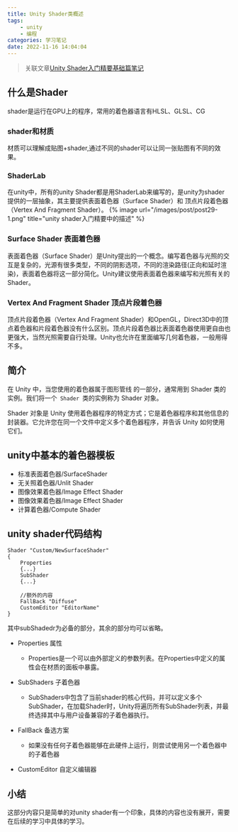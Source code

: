 ```yaml
---
title: Unity Shader类概述
tags: 
    - unity
    - 编程
categories: 学习笔记
date: 2022-11-16 14:04:04
---
```

>关联文章[Unity Shader入门精要基础篇笔记](/2022/11/11/LearningNotes-11/)
## 什么是Shader
shader是运行在GPU上的程序，常用的着色器语言有HLSL、GLSL、CG

### shader和材质
材质可以理解成贴图+shader,通过不同的shader可以让同一张贴图有不同的效果。
### ShaderLab
在unity中，所有的unity Shader都是用ShaderLab来编写的，是unity为shader提供的一层抽象，其主要提供表面着色器（Surface Shader）和 顶点片段着色器（Vertex And Fragment Shader）。
{%  image
    url="/images/post/post29-1.png"
    title="unity shader入门精要中的描述"
%}

### Surface Shader 表面着色器
表面着色器（Surface Shader）是Unity提出的一个概念。编写着色器与光照的交互是复杂的，光源有很多类型，不同的阴影选项，不同的渲染路径(正向和延时渲染)，表面着色器将这一部分简化。Unity建议使用表面着色器来编写和光照有关的Shader。

### Vertex And Fragment Shader 顶点片段着色器
顶点片段着色器（Vertex And Fragment Shader）和OpenGL，Direct3D中的顶点着色器和片段着色器没有什么区别。顶点片段着色器比表面着色器使用更自由也更强大，当然光照需要自行处理。Unity也允许在里面编写几何着色器，一般用得不多。

## 简介
在 Unity 中，当您使用的着色器属于图形管线 的一部分，通常用到 Shader 类的实例。我们将一个<code> Shader </code>类的实例称为 Shader 对象。

Shader 对象是 Unity 使用着色器程序的特定方式；它是着色器程序和其他信息的封装器。它允许您在同一个文件中定义多个着色器程序，并告诉 Unity 如何使用它们。

## unity中基本的着色器模板
- 标准表面着色器/SurfaceShader
- 无关照着色器/Unlit Shader
- 图像效果着色器/Image Effect Shader 
- 图像效果着色器/Image Effect Shader 
- 计算着色器/Compute Shader



## unity shader代码结构

    Shader "Custom/NewSurfaceShader"
    {
        Properties
        {...}
        SubShader
        {...}

        //额外的内容
        FallBack "Diffuse"
        CustomEditor "EditorName"
    }

其中subShadedr为必备的部分，其余的部分均可以省略。

- Properties 属性
    - Properties是一个可以由外部定义的参数列表。在Properties中定义的属性会在材质的面板中暴露。

- SubShaders 子着色器
    - SubShaders中包含了当前shader的核心代码，并可以定义多个SubShader，在加载Shader时，Unity将遍历所有SubShader列表，并最终选择其中与用户设备兼容的子着色器执行。

- FallBack 备选方案
    - 如果没有任何子着色器能够在此硬件上运行，则尝试使用另一个着色器中的子着色器
- CustomEditor 自定义编辑器


## 小结
这部分内容只是简单的对unity shader有一个印象，具体的内容也没有展开，需要在后续的学习中具体的学习。
